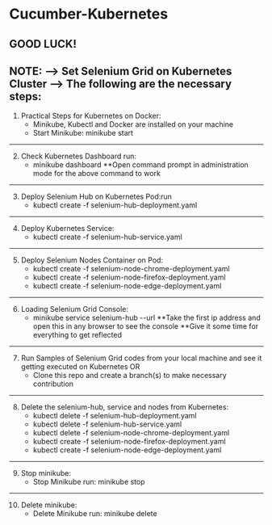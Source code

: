 # Cucumber-Kubernetes

GOOD LUCK!
------------------------------------------------------------------
NOTE: 
--> Set Selenium Grid on Kubernetes Cluster
--> The following are the necessary steps:
-----------------------------------------------------------------

1. Practical Steps for Kubernetes on Docker:
	- Minikube, Kubectl and Docker are installed on your machine
	- Start Minikube: minikube start
----------------------------------------------------------------------------

2. Check Kubernetes Dashboard run: 
	- minikube dashboard 
**Open command prompt in administration mode for the above command to work
--------------------------------------------------------------------------

3. Deploy Selenium Hub on Kubernetes Pod:run
	- kubectl create -f selenium-hub-deployment.yaml
----------------------------------------------------------------------------

4. Deploy Kubernetes Service:
	- kubectl create -f selenium-hub-service.yaml
----------------------------------------------------------------------------

5. Deploy Selenium Nodes Container on Pod:
	- kubectl create -f selenium-node-chrome-deployment.yaml
	- kubectl create -f selenium-node-firefox-deployment.yaml
	- kubectl create -f selenium-node-edge-deployment.yaml
----------------------------------------------------------------------------

6. Loading Selenium Grid Console:
	- minikube service selenium-hub --url
	**Take the first ip address and open this in any browser to see the console
	**Give it some time for everything to get reflected
------------------------------------------------------------------------------

7. Run Samples of Selenium Grid codes from your local machine and see it getting executed on Kubernetes OR
   - Clone this repo and create a branch(s) to make necessary contribution
------------------------------------------------------------------------------

8. Delete the selenium-hub, service and nodes from Kubernetes:
	- kubectl delete -f selenium-hub-deployment.yaml
	- kubectl delete -f selenium-hub-service.yaml
	- kubectl delete -f selenium-node-chrome-deployment.yaml
	- kubectl create -f selenium-node-firefox-deployment.yaml
	- kubectl create -f selenium-node-edge-deployment.yaml
--------------------------------------------------------------------------------

9. Stop minikube:
	- Stop Minikube run: minikube stop
--------------------------------------------------------------------------------

10. Delete minikube:
	- Delete Minikube run: minikube delete
